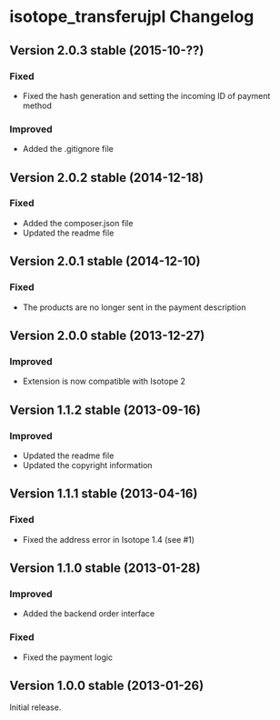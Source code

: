isotope_transferujpl Changelog
==============================

Version 2.0.3 stable (2015-10-??)
---------------------------------

### Fixed
- Fixed the hash generation and setting the incoming ID of payment method

### Improved
- Added the .gitignore file


Version 2.0.2 stable (2014-12-18)
---------------------------------

### Fixed
- Added the composer.json file
- Updated the readme file


Version 2.0.1 stable (2014-12-10)
---------------------------------

### Fixed
- The products are no longer sent in the payment description


Version 2.0.0 stable (2013-12-27)
---------------------------------

### Improved
- Extension is now compatible with Isotope 2


Version 1.1.2 stable (2013-09-16)
---------------------------------

### Improved
- Updated the readme file
- Updated the copyright information


Version 1.1.1 stable (2013-04-16)
---------------------------------

### Fixed
- Fixed the address error in Isotope 1.4 (see #1)


Version 1.1.0 stable (2013-01-28)
---------------------------------

### Improved
- Added the backend order interface

### Fixed
- Fixed the payment logic


Version 1.0.0 stable (2013-01-26)
---------------------------------

Initial release.